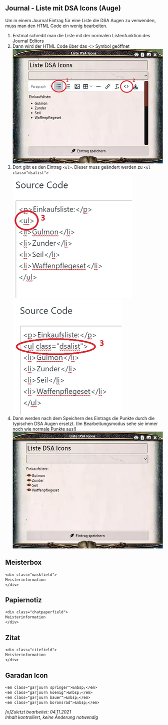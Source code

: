 ## Journal - Liste mit DSA Icons (Auge)

Um in einem Journal Eintrag für eine Liste die DSA Augen zu verwenden, muss man den HTML Code ein wenig bearbeiten.
1. Erstmal schreibt man die Liste mit der normalen Listenfunktion des Journal Editors
2. Dann wird der HTML Code über das <> Symbol geöffnet
![Code Editor öffnen](de/images/de-journal-dsa_icons_auge_0.webp)
3. Dort gibt es den Eintrag `<ul>`. Dieser muss geändert werden zu `<ul class="dsalist">`
![Unbearbeiteter Code](de/images/de-journal-dsa_icons_auge_1.webp)
![Bearbeiteter Code](de/images/de-journal-dsa_icons_auge_2.webp)
4. Dann werden nach dem Speichern des Eintrags die Punkte durch die typischen DSA Augen ersetzt. (Im Bearbeitungsmodus sehe sie immer noch wie normale Punkte aus!)
![Aufzählung mit Augen](de/images/de-journal-dsa_icons_auge_3.webp)

## Meisterbox

```
<div class="maskfield">
Meisterinformation
</div>
```

## Papiernotiz

```
<div class="chatpaperfield">
Meisterinformation
</div>
```

## Zitat

```
<div class="citefield">
Meisterinformation
</div>
```

## Garadan Icon

```
<em class="garjourn springer">&nbsp;</em>
<em class="garjourn koenig">&nbsp;</em>
<em class="garjourn bauer">&nbsp;</em>
<em class="garjourn boronsrad">&nbsp;</em>
```

*[x]Zuletzt bearbeitet: 04.11.2021*  
*Inhalt kontrolliert, keine Änderung notwendig*
